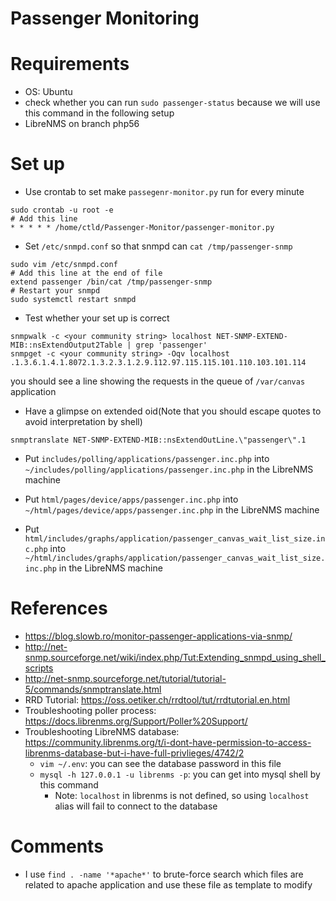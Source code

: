 # Passenger Monitoring

# Requirements

* OS: Ubuntu
* check whether you can run `sudo passenger-status` because we will use this command in the following setup
* LibreNMS on branch php56


# Set up

* Use crontab to set make `passegenr-monitor.py` run for every minute
```
sudo crontab -u root -e
# Add this line
* * * * * /home/ctld/Passenger-Monitor/passenger-monitor.py
```
* Set `/etc/snmpd.conf` so that snmpd can `cat /tmp/passenger-snmp`
```
sudo vim /etc/snmpd.conf
# Add this line at the end of file
extend passenger /bin/cat /tmp/passenger-snmp
# Restart your snmpd
sudo systemctl restart snmpd
```

* Test whether your set up is correct
```
snmpwalk -c <your community string> localhost NET-SNMP-EXTEND-MIB::nsExtendOutput2Table | grep 'passenger'
snmpget -c <your community string> -Oqv localhost .1.3.6.1.4.1.8072.1.3.2.3.1.2.9.112.97.115.115.101.110.103.101.114
```
you should see a line showing the requests in the queue of `/var/canvas` application

* Have a glimpse on extended oid(Note that you should escape quotes to avoid interpretation by shell)
```
snmptranslate NET-SNMP-EXTEND-MIB::nsExtendOutLine.\"passenger\".1
```

* Put `includes/polling/applications/passenger.inc.php` into `~/includes/polling/applications/passenger.inc.php` in the LibreNMS machine

* Put `html/pages/device/apps/passenger.inc.php` into `~/html/pages/device/apps/passenger.inc.php` in the LibreNMS machine
* Put `html/includes/graphs/application/passenger_canvas_wait_list_size.inc.php` into `~/html/includes/graphs/application/passenger_canvas_wait_list_size.inc.php` in the LibreNMS machine 



# References
* https://blog.slowb.ro/monitor-passenger-applications-via-snmp/
* http://net-snmp.sourceforge.net/wiki/index.php/Tut:Extending_snmpd_using_shell_scripts
* http://net-snmp.sourceforge.net/tutorial/tutorial-5/commands/snmptranslate.html
* RRD Tutorial: https://oss.oetiker.ch/rrdtool/tut/rrdtutorial.en.html
* Troubleshooting poller process: https://docs.librenms.org/Support/Poller%20Support/
* Troubleshooting LibreNMS database: https://community.librenms.org/t/i-dont-have-permission-to-access-librenms-database-but-i-have-full-privlieges/4742/2
    * `vim ~/.env`: you can see the database password in this file
    * `mysql -h 127.0.0.1 -u librenms -p`: you can get into mysql shell by this command
        * Note: `localhost` in librenms is not defined, so using `localhost` alias will fail to connect to the database

# Comments
* I use `find . -name '*apache*'` to brute-force search which files are related to apache application and use these file as template to modify

